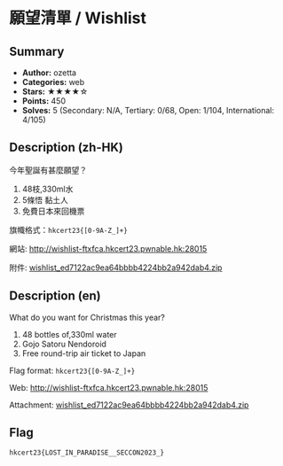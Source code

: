 願望清單 / Wishlist
===

## Summary
* **Author:** ozetta
* **Categories:** web
* **Stars:** ★★★★☆
* **Points:** 450
* **Solves:** 5 (Secondary: N/A, Tertiary: 0/68, Open: 1/104, International: 4/105)

## Description (zh-HK)

今年聖誕有甚麼願望？

1. 48枝,330ml水
2. 5條悟 黏土人
3. 免費日本來回機票

旗幟格式：`hkcert23{[0-9A-Z_]+}`

網站: http://wishlist-ftxfca.hkcert23.pwnable.hk:28015

附件: [wishlist_ed7122ac9ea64bbbb4224bb2a942dab4.zip](https://github.com/blackb6a/hkcert-ctf-2022-challenges/releases/download/v1.0.0/wishlist_ed7122ac9ea64bbbb4224bb2a942dab4.zip)

## Description (en)

What do you want for Christmas this year?

1. 48 bottles of,330ml water
2. Gojo Satoru Nendoroid
3. Free round-trip air ticket to Japan

Flag format: `hkcert23{[0-9A-Z_]+}`

Web: http://wishlist-ftxfca.hkcert23.pwnable.hk:28015

Attachment: [wishlist_ed7122ac9ea64bbbb4224bb2a942dab4.zip](https://github.com/blackb6a/hkcert-ctf-2022-challenges/releases/download/v1.0.0/wishlist_ed7122ac9ea64bbbb4224bb2a942dab4.zip)

## Flag

```
hkcert23{LOST_IN_PARADISE__SECCON2023_}
```

